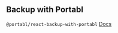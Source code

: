 ## Backup with Portabl

`@portabl/react-backup-with-portabl` [Docs](https://docs.getportabl.com/docs/sdk/client-side-sdks/backup/react/)
